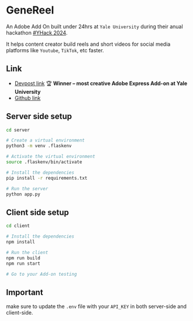 # GeneReel

An Adobe Add On built under 24hrs at `Yale University` during their anual hackathon [#YHack 2024](https://yhack.devpost.com/).

It helps content creator build reels and short videos for social media platforms like `Youtube`, `TikTok`, etc faster.

## Link

- [Devpost link](https://devpost.com/software/reel) 🏆 **Winner – most creative Adobe Express Add-on at Yale University**
- [Github link](https://github.com/mravaloarison/GeneReel)

## Server side setup

```bash
cd server

# Create a virtual environment
python3 -m venv .flaskenv

# Activate the virtual environment
source .flaskenv/bin/activate

# Install the dependencies
pip install -r requirements.txt

# Run the server
python app.py
```

## Client side setup

```bash
cd client

# Install the dependencies
npm install

# Run the client
npm run build
npm run start

# Go to your Add-on testing
```

## Important

make sure to update the `.env` file with your `API_KEY` in both server-side and client-side.
